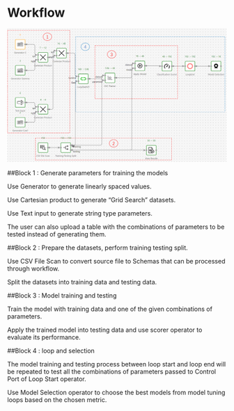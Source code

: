# Workflow

![benchmarkworkflow](assets/benchmarkworkflow.png)

##Block 1 : Generate parameters for training the models

Use Generator to generate linearly spaced values.  

Use Cartesian product  to generate “Grid Search” datasets.  

Use Text input to generate string type parameters. 

The user can also upload a table with the combinations of parameters to be tested instead of generating them.

##Block 2 : Prepare the datasets, perform training testing split.  

Use CSV File Scan to convert source file to Schemas that can be processed through workflow.

Split the datasets into training data and testing data.  

##Block 3 : Model training and testing 

Train the model with training data and one of the given combinations of parameters.

Apply the trained model into testing data and use scorer operator to evaluate its performance.

##Block 4 : loop and selection

The model training and testing process between loop start and loop end will be repeated to test all the combinations of parameters passed to Control Port of Loop Start operator.

Use Model Selection operator to choose the best models from model tuning loops based on the chosen metric.
